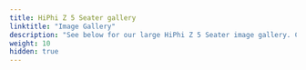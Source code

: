 ```yaml
---
title: HiPhi Z 5 Seater gallery
linktitle: "Image Gallery"
description: "See below for our large HiPhi Z 5 Seater image gallery. Click pictures for high-resolution versions."
weight: 10
hidden: true
---
```

<!-- markdownlint-disable MD033 -->
<object type="image/svg+xml" data="../modelnavigation.svg"></object>
<div class="pswp-gallery pswp-grid-container" id ="my-gallery">
<div class="pswp-grid-item">
<a href="https://media.evkx.net/multimedia/models/hiphi/z/z_5_seater/charging_1.jpg"
data-pswp-src="https://media.evkx.net/multimedia/models/hiphi/z/z_5_seater/charging_1.jpg"
data-pswp-width="3000"
data-pswp-height="2032" 
target="_blank">
<img src="https://media.evkx.net/multimedia/models/hiphi/z/z_5_seater/charging_1_xst.jpg" alt="HiPhi Z 5 Seater" width="200px" height="0px" />
</a>
</div>
<div class="pswp-grid-item">
<a href="https://media.evkx.net/multimedia/models/hiphi/z/z_5_seater/exterior_1.jpg"
data-pswp-src="https://media.evkx.net/multimedia/models/hiphi/z/z_5_seater/exterior_1.jpg"
data-pswp-width="3000"
data-pswp-height="1399" 
target="_blank">
<img src="https://media.evkx.net/multimedia/models/hiphi/z/z_5_seater/exterior_1_xst.jpg" alt="HiPhi Z 5 Seater" width="200px" height="0px" />
</a>
</div>
<div class="pswp-grid-item">
<a href="https://media.evkx.net/multimedia/models/hiphi/z/z_5_seater/exterior_2.jpg"
data-pswp-src="https://media.evkx.net/multimedia/models/hiphi/z/z_5_seater/exterior_2.jpg"
data-pswp-width="3000"
data-pswp-height="1682" 
target="_blank">
<img src="https://media.evkx.net/multimedia/models/hiphi/z/z_5_seater/exterior_2_xst.jpg" alt="HiPhi Z 5 Seater" width="200px" height="0px" />
</a>
</div>
<div class="pswp-grid-item">
<a href="https://media.evkx.net/multimedia/models/hiphi/z/z_5_seater/frontseats_1.jpg"
data-pswp-src="https://media.evkx.net/multimedia/models/hiphi/z/z_5_seater/frontseats_1.jpg"
data-pswp-width="3000"
data-pswp-height="2256" 
target="_blank">
<img src="https://media.evkx.net/multimedia/models/hiphi/z/z_5_seater/frontseats_1_xst.jpg" alt="HiPhi Z 5 Seater" width="200px" height="0px" />
</a>
</div>
<div class="pswp-grid-item">
<a href="https://media.evkx.net/multimedia/models/hiphi/z/z_5_seater/headlights_1.jpg"
data-pswp-src="https://media.evkx.net/multimedia/models/hiphi/z/z_5_seater/headlights_1.jpg"
data-pswp-width="3000"
data-pswp-height="1467" 
target="_blank">
<img src="https://media.evkx.net/multimedia/models/hiphi/z/z_5_seater/headlights_1_xst.jpg" alt="HiPhi Z 5 Seater" width="200px" height="0px" />
</a>
</div>
<div class="pswp-grid-item">
<a href="https://media.evkx.net/multimedia/models/hiphi/z/z_5_seater/interior_1.jpg"
data-pswp-src="https://media.evkx.net/multimedia/models/hiphi/z/z_5_seater/interior_1.jpg"
data-pswp-width="3000"
data-pswp-height="1676" 
target="_blank">
<img src="https://media.evkx.net/multimedia/models/hiphi/z/z_5_seater/interior_1_xst.jpg" alt="HiPhi Z 5 Seater" width="200px" height="0px" />
</a>
</div>
<div class="pswp-grid-item">
<a href="https://media.evkx.net/multimedia/models/hiphi/z/z_5_seater/main_1.jpg"
data-pswp-src="https://media.evkx.net/multimedia/models/hiphi/z/z_5_seater/main_1.jpg"
data-pswp-width="3000"
data-pswp-height="1486" 
target="_blank">
<img src="https://media.evkx.net/multimedia/models/hiphi/z/z_5_seater/main_1_xst.jpg" alt="HiPhi Z 5 Seater" width="200px" height="0px" />
</a>
</div>
<div class="pswp-grid-item">
<a href="https://media.evkx.net/multimedia/models/hiphi/z/z_5_seater/screens_1.jpg"
data-pswp-src="https://media.evkx.net/multimedia/models/hiphi/z/z_5_seater/screens_1.jpg"
data-pswp-width="3000"
data-pswp-height="2052" 
target="_blank">
<img src="https://media.evkx.net/multimedia/models/hiphi/z/z_5_seater/screens_1_xst.jpg" alt="HiPhi Z 5 Seater" width="200px" height="0px" />
</a>
</div>
</div>
<script type="module">
  import PhotoSwipeLightbox from '/js/photoswipe-lightbox.esm.js';
    const lightbox = new PhotoSwipeLightbox({
       gallery: '#my-gallery',
        children: 'a',
        pswpModule: () => import('/js/photoswipe.esm.js')
    });
lightbox.init();
</script>
